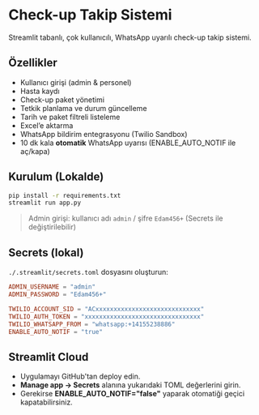 # Check-up Takip Sistemi

Streamlit tabanlı, çok kullanıcılı, WhatsApp uyarılı check-up takip sistemi.

## Özellikler
- Kullanıcı girişi (admin & personel)
- Hasta kaydı
- Check-up paket yönetimi
- Tetkik planlama ve durum güncelleme
- Tarih ve paket filtreli listeleme
- Excel’e aktarma
- WhatsApp bildirim entegrasyonu (Twilio Sandbox)
- 10 dk kala **otomatik** WhatsApp uyarısı (ENABLE_AUTO_NOTIF ile aç/kapa)

## Kurulum (Lokalde)
```bash
pip install -r requirements.txt
streamlit run app.py
```
> Admin girişi: kullanıcı adı `admin` / şifre `Edam456+` (Secrets ile değiştirilebilir)

## Secrets (lokal)
`./.streamlit/secrets.toml` dosyasını oluşturun:
```toml
ADMIN_USERNAME = "admin"
ADMIN_PASSWORD = "Edam456+"

TWILIO_ACCOUNT_SID = "ACxxxxxxxxxxxxxxxxxxxxxxxxxxxxx"
TWILIO_AUTH_TOKEN = "xxxxxxxxxxxxxxxxxxxxxxxxxxxxxxxx"
TWILIO_WHATSAPP_FROM = "whatsapp:+14155238886"
ENABLE_AUTO_NOTIF = "true"
```

## Streamlit Cloud
- Uygulamayı GitHub'tan deploy edin.
- **Manage app → Secrets** alanına yukarıdaki TOML değerlerini girin.
- Gerekirse **ENABLE_AUTO_NOTIF="false"** yaparak otomatiği geçici kapatabilirsiniz.
